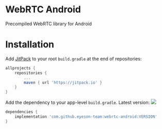 # WebRTC Android

Precompiled WebRTC library for Android

# Installation
Add [JitPack](https://jitpack.io/) to your root `build.gradle` at the end of repositories:
```gradle
allprojects {
	repositories {
		...
		maven { url 'https://jitpack.io' }
	}
}
```

Add the dependency to your app-level `build.gradle`. Latest version: [![](https://jitpack.io/v/eyeson-team/webrtc-android.svg)](https://jitpack.io/#eyeson-team/webrtc-android)

```gradle
dependencies {
	implementation 'com.github.eyeson-team:webrtc-android:VERSION'
}
```
